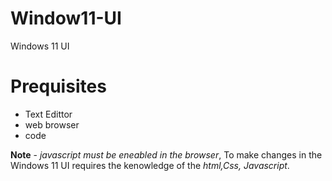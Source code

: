 # Window11-UI
Windows 11 UI 

# Prequisites
- Text Edittor
- web browser
- code

**Note** - _javascript must be eneabled in the  browser_,
To make changes in the Windows 11 UI requires the kenowledge of the _html,Css, Javascript_.
